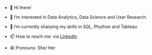 - 👋 Hi there! 
- 👀 I’m interested in Data Analytics, Data Science and User Research. 
- 🌱 I’m currently sharping my skills in SQL, Phython and Tableau. 

- 📫 How to reach me: via [LinkedIn](https://www.linkedin.com/in/katjapoenigk/)
- 😄 Pronouns: She/ Her 


<!---
katjapoenigk/katjapoenigk is a ✨ special ✨ repository because its `README.md` (this file) appears on your GitHub profile.
You can click the Preview link to take a look at your changes.
--->
